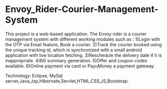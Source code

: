 # Envoy_Rider-Courier-Management-System

This project is a web-based application. The Envoy rider is a courier management system with different working modules such as :
1)Login with the OTP via Email feature, Book a courier.
2)Track the courier booked using the unique tracking id, which is synchronized with a small android application with live location fetching.
3)Reschedule the delivery date if it is inappropriate.
4)Bill summary generation.
5)Offer and coupon codes available.
6)Online payment via card or PayuMoney a payment gateway.

Technology: Eclipse, MySql server,Java,Jsp,Hibernate,Servlet,HTML,CSS,JS,Bootstrap.
